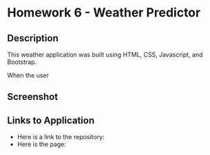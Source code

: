 # Homework 6 - Weather Predictor

## Description

This weather application was built using HTML, CSS, Javascript, and Bootstrap.

When the user

## Screenshot

## Links to Application

- Here is a link to the repository:
- Here is the page:
